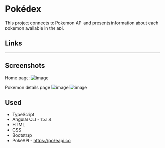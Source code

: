 # Pokédex

This project connects to Pokemon API and presents information about each pokemon available in the api.

## Links

----

## Screenshots

Home page:
![image](https://user-images.githubusercontent.com/92679685/218308151-72472443-af6c-4223-a980-ddb650e852bb.png)

Pokemon details page
![image](https://user-images.githubusercontent.com/92679685/218308198-3e2c9c45-1011-42a7-833a-6fc5956995b2.png)
![image](https://user-images.githubusercontent.com/92679685/218308219-36f43502-381c-4fd7-9e43-50abe5ba5bfc.png)

## Used

  - TypeScript
  - Angular CLI - 15.1.4
  - HTML
  - CSS
  - Bootstrap
  - PokéAPI - https://pokeapi.co
